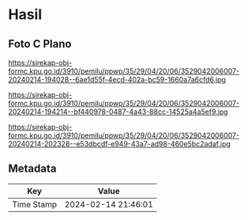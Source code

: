 # Hasil

## Foto C Plano

https://sirekap-obj-formc.kpu.go.id/3910/pemilu/ppwp/35/29/04/20/06/3529042006007-20240214-194028--6ae1d55f-4ecd-402a-bc59-1660a7a6cfd6.jpg

https://sirekap-obj-formc.kpu.go.id/3910/pemilu/ppwp/35/29/04/20/06/3529042006007-20240214-194214--bf440978-0487-4a43-88cc-14525a4a5ef9.jpg

https://sirekap-obj-formc.kpu.go.id/3910/pemilu/ppwp/35/29/04/20/06/3529042006007-20240214-202328--e53dbcdf-e949-43a7-ad98-460e5bc2adaf.jpg


## Metadata

| Key        | Value               |
| ---------- | ------------------- |
| Time Stamp | 2024-02-14 21:46:01 |



